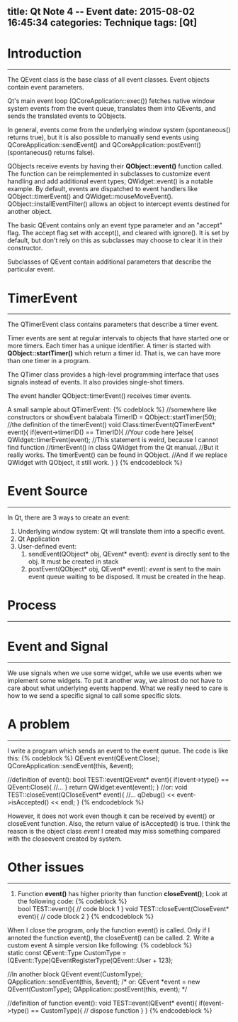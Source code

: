 title: Qt Note 4 -- Event
date: 2015-08-02 16:45:34
categories: Technique
tags: [Qt]
---

# Introduction
---
The QEvent class is the base class of all event classes. Event objects contain event parameters.

Qt's main event loop (QCoreApplication::exec()) fetches native window system events from the event queue, translates them into QEvents, and sends the translated events to QObjects.

In general, events come from the underlying window system (spontaneous() returns true), but it is also possible to manually send events using QCoreApplication::sendEvent() and QCoreApplication::postEvent() (spontaneous() returns false).
<!-- more -->

QObjects receive events by having their **QObject::event()** function called. The function can be reimplemented in subclasses to customize event handling and add additional event types; QWidget::event() is a notable example. By default, events are dispatched to event handlers like QObject::timerEvent() and QWidget::mouseMoveEvent(). QObject::installEventFilter() allows an object to intercept events destined for another object.

The basic QEvent contains only an event type parameter and an "accept" flag. The accept flag set with accept(), and cleared with ignore(). It is set by default, but don't rely on this as subclasses may choose to clear it in their constructor.

Subclasses of QEvent contain additional parameters that describe the particular event.

# TimerEvent
---
The QTimerEvent class contains parameters that describe a timer event.

Timer events are sent at regular intervals to objects that have started one or more timers. Each timer has a unique identifier. A timer is started with **QObject::startTimer()** which return a timer id. That is, we can have more than one timer in a program.

The QTimer class provides a high-level programming interface that uses signals instead of events. It also provides single-shot timers.

The event handler QObject::timerEvent() receives timer events.

A small sample about QTimerEvent:
{% codeblock %}	
//somewhere like constructors or showEvent balabala
TimerID = QObject::startTimer(50);
//the definition of the timerEvent()
void Class:timerEvent(QTimerEvent* event){
if(event->timerID() == TimerID){
	//Your code here
}else{
	QWidget::timerEvent(event);         //This statement is weird, because I cannot find function 
						//timerEvent() in class QWidget from the Qt manual. 
					//But it really works. The timerEvent() can be found in QObject. 
					//And if we replace QWidget with QObject, it still work.
	}
}
{% endcodeblock %}	

# Event Source
---
In Qt, there are 3 ways to create an event:
1. Underlying window system: Qt will translate them into a specific event.
2. Qt Application
3. User-defined event:		
	1. sendEvent(QObject\* obj, QEvent\* event): *event* is directly sent to the obj. It must be created in stack
	2. postEvent(QObject\* obj, QEvent\* event): *event* is sent to the main event queue waiting to be disposed. It must be created in the heap.

# Process
---

# Event and Signal
---
We use signals when we use some widget, while we use events when we implement some widgets. To put it another way, we almost do not have to care about what underlying events happend. What we really need to care is how to we send a specific signal to call some specific slots.

# A problem
---
I write a program which sends an event to the event queue. The code is like this:
{% codeblock %}	
QEvent event(QEvent:Close);
QCoreApplication::sendEvent(this, &event);

//definition of event():
bool TEST::event(QEvent* event){
	if(event->type() == QEvent:Close){
		//...
	}
	return QWidget:event(event);
}
//or:
void TEST::closeEvent(QCloseEvent* event){
	//...
	qDebug() << event->isAccepted() << endl;
}
{% endcodeblock %}

However, it does not work even though it can be received by event() or closeEvent function. Also, the return value of isAccepted() is true. I think the reason is the object class *event* I created may miss something compared with the closeevent created by system. 

# Other issues
---
1. Function **event()** has higher priority than function **closeEvent()**;
Look at the following code:
{% codeblock %}		
bool TEST::event(){
	// code block 1
}
void TEST::closeEvent(CloseEvent* event){
	// code block 2
}
{% endcodeblock %}		

When I close the program, only the function event() is called. Only if I annoted the function event(), the closeEvent() can be called.
2. Write a custom event
A simple version like following:
{% codeblock %}		
static const QEvent::Type CustomType = (QEvent::Type)QEventRegisterType(QEvent::User + 123);

//In another block
QEvent event(CustomType);
QApplication::sendEvent(this, &event);
/*
or:
QEvent *event = new QEvent(CustomType);
QApplication::postEvent(this, event);
*/

//definition of function event():
void TEST::event(QEvent* event){
	if(event->type() == CustomType){
		// dispose function
	}
}
{% endcodeblock %}	
